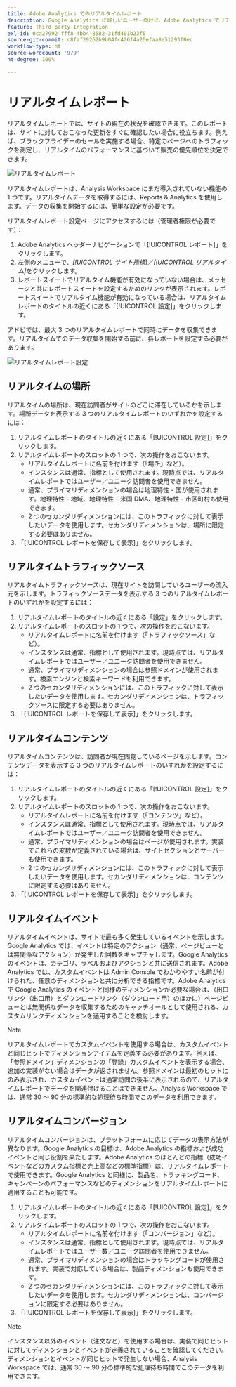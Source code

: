 ```yaml
---
title: Adobe Analytics でのリアルタイムレポート
description: Google Analytics に詳しいユーザー向けに、Adobe Analytics でリアルタイムレポートを取り込む方法について説明します。
feature: Third-party Integration
exl-id: 0ca27992-fff8-4bb4-8582-31fd401b23f6
source-git-commit: c8faf29262b9b04fc426f4a26efaa8e51293f0ec
workflow-type: ht
source-wordcount: '979'
ht-degree: 100%

---
```


# リアルタイムレポート

リアルタイムレポートでは、サイトの現在の状況を確認できます。このレポートは、サイトに対しておこなった更新をすぐに確認したい場合に役立ちます。例えば、ブラックフライデーのセールを実施する場合、特定のページへのトラフィックを測定し、リアルタイムのパフォーマンスに基づいて販売の優先順位を決定できます。

![リアルタイムレポート](/help/technotes/ga-to-aa/assets/realtime.png)

リアルタイムレポートは、Analysis Workspace にまだ導入されていない機能の 1 つです。リアルタイムデータを取得するには、Reports &amp; Analytics を使用します。データの収集を開始するには、簡単な設定が必要です。

リアルタイムレポート設定ページにアクセスするには（管理者権限が必要です）：

1. Adobe Analytics ヘッダーナビゲーションで「[!UICONTROL レポート]」をクリックします。
2. 左側のメニューで、*[!UICONTROL サイト指標]*／*[!UICONTROL リアルタイム]*&#x200B;をクリックします。
3. レポートスイートでリアルタイム機能が有効になっていない場合は、メッセージと共にレポートスイートを設定するためのリンクが表示されます。レポートスイートでリアルタイム機能が有効になっている場合は、リアルタイムレポートのタイトルの近くにある「[!UICONTROL 設定]」をクリックします。

アドビでは、最大 3 つのリアルタイムレポートで同時にデータを収集できます。リアルタイムでのデータ収集を開始する前に、各レポートを設定する必要があります。

![リアルタイムレポート設定](/help/technotes/ga-to-aa/assets/realtime_config.png)

## リアルタイムの場所

リアルタイムの場所は、現在訪問者がサイトのどこに滞在しているかを示します。場所データを表示する 3 つのリアルタイムレポートのいずれかを設定するには：

1. リアルタイムレポートのタイトルの近くにある「[!UICONTROL 設定]」をクリックします。
2. リアルタイムレポートのスロットの 1 つで、次の操作をおこないます。
   * リアルタイムレポートに名前を付けます（「場所」など）。
   * インスタンスは通常、指標として使用されます。現時点では、リアルタイムレポートではユーザー／ユニーク訪問者を使用できません。
   * 通常、プライマリディメンションの場合は地理特性 - 国が使用されます。地理特性 - 地域、地理特性 - 米国 DMA、地理特性 - 市区町村も使用できます。
   * 2 つのセカンダリディメンションには、このトラフィックに対して表示したいデータを使用します。セカンダリディメンションは、場所に限定する必要はありません。
3. 「[!UICONTROL レポートを保存して表示]」をクリックします。

## リアルタイムトラフィックソース

リアルタイムトラフィックソースは、現在サイトを訪問しているユーザーの流入元を示します。トラフィックソースデータを表示する 3 つのリアルタイムレポートのいずれかを設定するには：

1. リアルタイムレポートのタイトルの近くにある「設定」をクリックします。
2. リアルタイムレポートのスロットの 1 つで、次の操作をおこないます。
   * リアルタイムレポートに名前を付けます（「トラフィックソース」など）。
   * インスタンスは通常、指標として使用されます。現時点では、リアルタイムレポートではユーザー／ユニーク訪問者を使用できません。
   * 通常、プライマリディメンションの場合は参照ドメインが使用されます。検索エンジンと検索キーワードも利用できます。
   * 2 つのセカンダリディメンションには、このトラフィックに対して表示したいデータを使用します。セカンダリディメンションは、トラフィックソースに限定する必要はありません。
3. 「[!UICONTROL レポートを保存して表示]」をクリックします。

## リアルタイムコンテンツ

リアルタイムコンテンツは、訪問者が現在閲覧しているページを示します。コンテンツデータを表示する 3 つのリアルタイムレポートのいずれかを設定するには：

1. リアルタイムレポートのタイトルの近くにある「[!UICONTROL 設定]」をクリックします。
2. リアルタイムレポートのスロットの 1 つで、次の操作をおこないます。
   * リアルタイムレポートに名前を付けます（「コンテンツ」など）。
   * インスタンスは通常、指標として使用されます。現時点では、リアルタイムレポートではユーザー／ユニーク訪問者を使用できません。
   * 通常、プライマリディメンションの場合はページが使用されます。実装でこれらの変数が定義されている場合は、サイトセクションとサーバーも使用できます。
   * 2 つのセカンダリディメンションには、このトラフィックに対して表示したいデータを使用します。セカンダリディメンションは、コンテンツに限定する必要はありません。
3. 「[!UICONTROL レポートを保存して表示]」をクリックします。

## リアルタイムイベント

リアルタイムイベントは、サイトで最も多く発生しているイベントを示します。Google Analytics では、イベントは特定のアクション（通常、ページビューとは無関係なアクション）が発生した回数をキャプチャします。Google Analytics のイベントは、カテゴリ、ラベルおよびアクションと共に送信されます。Adobe Analytics では、カスタムイベントは Admin Console でわかりやすい名前が付けられた、任意のディメンションと共に分析できる指標です。Adobe Analytics で Google Analytics のイベントと同様のディメンションが必要な場合は、（出口リンク（出口用）とダウンロードリンク（ダウンロード用）のほかに）ページビューとは無関係なデータを収集するためのキャッチオールとして使用される、カスタムリンクディメンションを適用することを検討します。

>[!NOTE]
>
>リアルタイムレポートでカスタムイベントを使用する場合は、カスタムイベントと同じヒットでディメンションアイテムを定義する必要があります。例えば、「参照ドメイン」ディメンションの「登録」カスタムイベントを表示する場合、追加の実装がない場合はデータが返されません。参照ドメインは最初のヒットにのみ表示され、カスタムイベントは通常訪問の後半に表示されるので、リアルタイムレポートでデータを関連付けることはできません。Analysis Workspace では、通常 30 ～ 90 分の標準的な処理待ち時間でこのデータを利用できます。

## リアルタイムコンバージョン

リアルタイムコンバージョンは、プラットフォームに応じてデータの表示方法が異なります。Google Analytics の目標は、Adobe Analytics の指標および成功イベントと同じ役割を果たします。Adobe Analytics のほとんどの指標（成功イベントなどのカスタム指標と売上高などの標準指標）は、リアルタイムレポートで使用できます。Google Analytics と同様に、製品名、トラッキングコード、キャンペーンのパフォーマンスなどのディメンションをリアルタイムレポートに適用することも可能です。

1. リアルタイムレポートのタイトルの近くにある「[!UICONTROL 設定]」をクリックします。
2. リアルタイムレポートのスロットの 1 つで、次の操作をおこないます。
   * リアルタイムレポートに名前を付けます（「コンバージョン」など）。
   * インスタンスは通常、指標として使用されます。現時点では、リアルタイムレポートではユーザー数／ユニーク訪問者を使用できません。
   * 通常、プライマリディメンションの場合はトラッキングコードが使用されます。実装で対応している場合は、製品ディメンションも使用できます。
   * 2 つのセカンダリディメンションには、このトラフィックに対して表示したいデータを使用します。セカンダリディメンションは、コンバージョンに限定する必要はありません。
3. 「[!UICONTROL レポートを保存して表示]」をクリックします。

>[!NOTE]
>
> インスタンス以外のイベント（注文など）を使用する場合は、実装で同じヒットに対してディメンションとイベントが定義されていることを確認してください。ディメンションとイベントが同じヒットで発生しない場合、Analysis Workspace では、通常 30 ～ 90 分の標準的な処理待ち時間でこのデータを利用できます。
